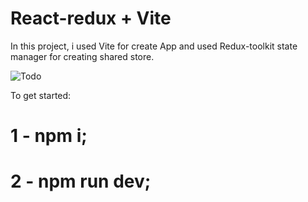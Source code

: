# React-redux + Vite

In this project, i used Vite for create App and used Redux-toolkit state manager for creating shared store.

![Todo](https://github.com/Egor-Ivankov/redux-vite-test/assets/122007814/5fa4a9bf-8f5f-4ab4-af2c-a5630f2e4e93)

To get started:

# 1 - npm i;
# 2 - npm run dev;
